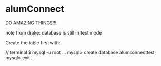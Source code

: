# alumConnect
DO AMAZING THINGS!!!!

note from drake: database is still in test mode

Create the table first with:

// terminal
$ mysql -u root
...
mysql> create database alumconnecttest;
mysql> exit
...
